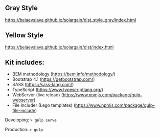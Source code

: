 ## Gray Style
https://belaevslava.github.io/solargain/dist_style_gray/index.html
## Yellow Style
https://belaevslava.github.io/solargain/dist/index.html

## Kit includes:
- BEM methodology (https://bem.info/methodology/)
- Bootstrap 4.1 (https://getbootstrap.com/)
- SASS (https://sass-lang.com/)
- TypeScript (https://www.typescriptlang.org/)
- WebServer (live reload) (https://www.npmjs.com/package/gulp-webserver)
- File Includer (Lego templates) (https://www.npmjs.com/package/gulp-file-include)

Developing:
```> gulp serve```

Production:
```> gulp```
